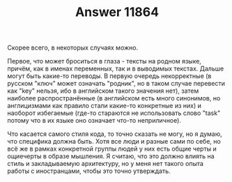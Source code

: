 ﻿---
title: "Answer 11864"
se.owner.user_id: 178988
se.owner.display_name: "Qwertiy"
se.owner.link: "https://ru.meta.stackoverflow.com/users/178988/qwertiy"
se.answer_id: 11864
se.question_id: 11863
se.post_type: answer
se.is_accepted: False
---
<p>Скорее всего, в некоторых случаях можно.</p>
<p>Первое, что может броситься в глаза - тексты на родном языке, причём, как в именах переменных, так и в выводимых текстах. Дальше могут быть какие-то переводы. В первую очередь некорректные (в русском &quot;ключ&quot; может означать &quot;родник&quot;, но в таком случае перевести как &quot;key&quot; нельзя, ибо в английском такого значения нет), затем наиболее распространённые (в английском есть много синонимов, но англицизмами как правило стали какие-то конкретные из них) и наоборот избегаемые (где-то стараются не использовать слово &quot;task&quot; потому что в их языке оно означает что-то неприличное).</p>
<p>Что касается самого стиля кода, то точно сказать не могу, но я думаю, что специфика должна быть. Хотя все люди и разные сами по себе, но всё же в рамках конкретной группы людей у них есть общие черты и ощиечерты в образе мышления. Я считаю, что это должно влиять на стиль и закладываемую архитектуру, но у меня нет такого опыта работы с иностранцами, чтобы это точно утверждать.</p>

